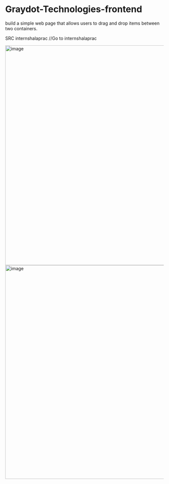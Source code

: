 # Graydot-Technologies-frontend
 build a simple web page that allows users to drag and drop items between two containers.

SRC internshalaprac
//Go to internshalaprac

<img width="699" alt="image" src="https://github.com/vineethpandu/Graydot-Technologies-frontend/assets/80325182/96407f87-4b01-441b-91f5-3be2e1a533ef">
<img width="680" alt="image" src="https://github.com/vineethpandu/Graydot-Technologies-frontend/assets/80325182/7e765034-555f-462d-a7eb-3c79108470c3">
